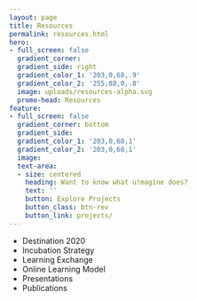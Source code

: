 ```yaml
---
layout: page
title: Resources
permalink: resources.html
hero:
- full_screen: false
  gradient_corner: 
  gradient_side: right
  gradient_color_1: '203,0,68,.9'
  gradient_color_2: '255,88,0,.8'
  image: uploads/resources-alpha.svg
  promo-head: Resources
feature:
- full_screen: false
  gradient_corner: bottom
  gradient_side: 
  gradient_color_1: '203,0,68,1'
  gradient_color_2: '203,0,68,1'
  image: 
  text-area:
  - size: centered
    heading: Want to know what u!magine does?
    text: ''
    button: Explore Projects
    button_class: btn-rev
    button_link: projects/
---
```



- Destination 2020
- Incubation Strategy
- Learning Exchange
- Online Learning Model
- Presentations
- Publications
